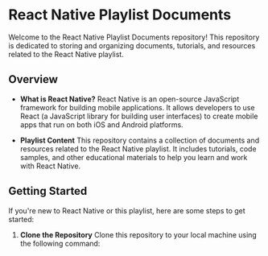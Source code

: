 # React Native Playlist Documents

Welcome to the React Native Playlist Documents repository! This repository is dedicated to storing and organizing documents, tutorials, and resources related to the React Native playlist.

## Overview

- **What is React Native?**
  React Native is an open-source JavaScript framework for building mobile applications. It allows developers to use React (a JavaScript library for building user interfaces) to create mobile apps that run on both iOS and Android platforms.

- **Playlist Content**
  This repository contains a collection of documents and resources related to the React Native playlist. It includes tutorials, code samples, and other educational materials to help you learn and work with React Native.

## Getting Started

If you're new to React Native or this playlist, here are some steps to get started:

1. **Clone the Repository**
   Clone this repository to your local machine using the following command:

